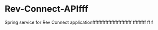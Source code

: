 # Rev-Connect-APIfff
Spring service for Rev Connect applicationfffffffffffffffffffffffffff
fffffffff
ff
f
